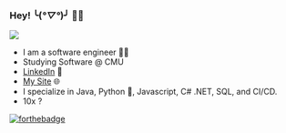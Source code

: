 ### Hey! ╰(*°▽°*)╯ 🙋‍♂️

![](https://komarev.com/ghpvc/?username=dorryspears)

- I am a software engineer 🧑‍💻
- Studying Software @ CMU
- [LinkedIn](https://www.linkedin.com/in/ryanjspears/) 💼
- [My Site](https://www.ryanspears.dev/) 🌐
- I specialize in Java, Python 🐍, Javascript, C# .NET, SQL, and CI/CD.
- 10x ?

[![forthebadge](https://forthebadge.com/images/badges/designed-in-ms-paint.svg)](https://forthebadge.com)
